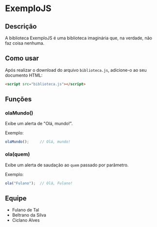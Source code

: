 # ExemploJS

## Descrição

A biblioteca ExemploJS é uma biblioteca imaginária que, na verdade, não faz coisa nenhuma.

## Como usar

Após realizar o download do arquivo `biblioteca.js`, adicione-o ao seu documento HTML:

```html
<script src="biblioteca.js"></script>
```

## Funções

### olaMundo()

Exibe um alerta de "Olá, mundo!".

Exemplo:

```js
olaMundo();     // Olá, mundo!
```

### ola(quem)

Exibe um alerta de saudação ao `quem` passado por parâmetro.

Exemplo:

```js
ola("Fulano");  // Olá, Fulano!
```

## Equipe

- Fulano de Tal
- Beltrano da Silva
- Ciclano Alves